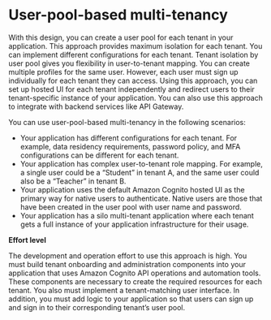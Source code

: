 # User\-pool\-based multi\-tenancy<a name="bp_user-pool-based-multi-tenancy"></a>

With this design, you can create a user pool for each tenant in your application\. This approach provides maximum isolation for each tenant\. You can implement different configurations for each tenant\. Tenant isolation by user pool gives you flexibility in user\-to\-tenant mapping\. You can create multiple profiles for the same user\. However, each user must sign up individually for each tenant they can access\. Using this approach, you can set up hosted UI for each tenant independently and redirect users to their tenant\-specific instance of your application\. You can also use this approach to integrate with backend services like API Gateway\. 

You can use user\-pool\-based multi\-tenancy in the following scenarios: 
+ Your application has different configurations for each tenant\. For example, data residency requirements, password policy, and MFA configurations can be different for each tenant\. 
+ Your application has complex user\-to\-tenant role mapping\. For example, a single user could be a “Student” in tenant A, and the same user could also be a “Teacher” in tenant B\. 
+ Your application uses the default Amazon Cognito hosted UI as the primary way for native users to authenticate\. Native users are those that have been created in the user pool with user name and password\.
+ Your application has a silo multi\-tenant application where each tenant gets a full instance of your application infrastructure for their usage\. 

 **Effort level** 

The development and operation effort to use this approach is high\. You must build tenant onboarding and administration components into your application that uses Amazon Cognito API operations and automation tools\. These components are necessary to create the required resources for each tenant\. You also must implement a tenant\-matching user interface\. In addition, you must add logic to your application so that users can sign up and sign in to their corresponding tenant’s user pool\. 